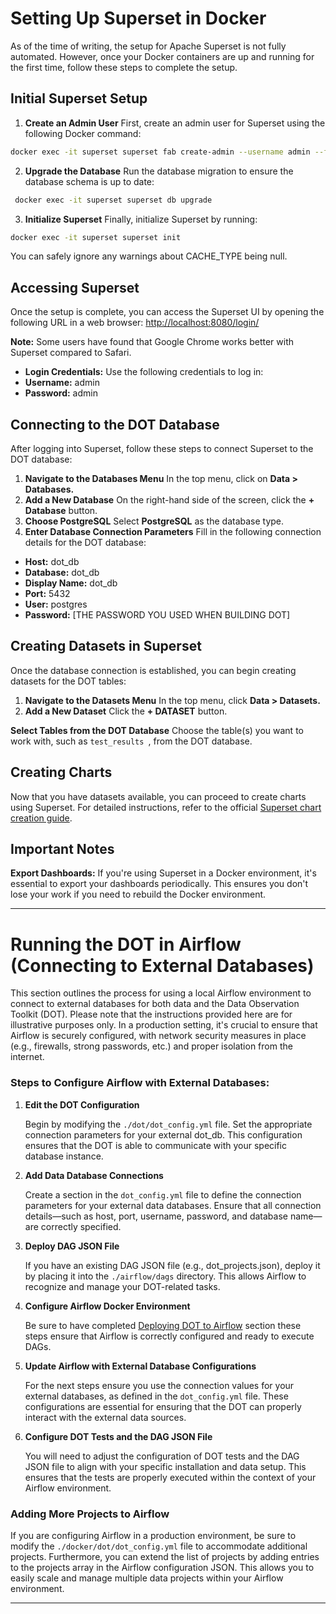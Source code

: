 # Setting Up Superset in Docker
As of the time of writing, the setup for Apache Superset is not fully automated. However, once your Docker containers are up and running for the first time, follow these steps to complete the setup.

## Initial Superset Setup
1.	**Create an Admin User**
First, create an admin user for Superset using the following Docker command:
 ```bash
docker exec -it superset superset fab create-admin --username admin --firstname Superset --lastname Admin --email admin@superset.com --password admin
  ```
2.	**Upgrade the Database**
Run the database migration to ensure the database schema is up to date:
```bash
 docker exec -it superset superset db upgrade
  ```
3.	**Initialize Superset**
Finally, initialize Superset by running:
```bash
docker exec -it superset superset init
 ```
You can safely ignore any warnings about CACHE_TYPE being null.
## Accessing Superset
Once the setup is complete, you can access the Superset UI by opening the following URL in a web browser:
[http://localhost:8080/login/](http://localhost:8080/login/)

**Note:** Some users have found that Google Chrome works better with Superset compared to Safari.
- **Login Credentials:** Use the following credentials to log in: 
- **Username:** admin
- **Password:** admin

## Connecting to the DOT Database

After logging into Superset, follow these steps to connect Superset to the DOT database:
1.	**Navigate to the Databases Menu**
In the top menu, click on **Data > Databases.**
2.	**Add a New Database**
On the right-hand side of the screen, click the **+ Database** button.
3.	**Choose PostgreSQL**
Select **PostgreSQL** as the database type.
4.	**Enter Database Connection Parameters**
Fill in the following connection details for the DOT database:
- 	**Host:** dot_db
- 	**Database:** dot_db
-  **Display Name:** dot_db
- 	**Port:** 5432
- 	**User:** postgres
- 	**Password:** [THE PASSWORD YOU USED WHEN BUILDING DOT]

## Creating Datasets in Superset

Once the database connection is established, you can begin creating datasets for the DOT tables:
1.	**Navigate to the Datasets Menu**
  In the top menu, click **Data > Datasets.**
2.	**Add a New Dataset**
  Click the **+ DATASET** button.

**Select Tables from the DOT Database**
Choose the table(s) you want to work with, such as ```test_results ```, from the DOT database.

## Creating Charts
Now that you have datasets available, you can proceed to create charts using Superset. For detailed instructions, refer to the official [Superset chart creation guide](https://superset.apache.org/docs/creating-charts-dashboards/first-dashboard#adding-a-new-table).

## Important Notes
**Export Dashboards:** If you're using Superset in a Docker environment, it's essential to export your dashboards periodically. This ensures you don't lose your work if you need to rebuild the Docker environment.

---


# Running the DOT in Airflow (Connecting to External Databases)

This section outlines the process for using a local Airflow environment to connect to external databases for both data and the Data Observation Toolkit (DOT). Please note that the instructions provided here are for illustrative purposes only. In a production setting, it's crucial to ensure that Airflow is securely configured, with network security measures in place (e.g., firewalls, strong passwords, etc.) and proper isolation from the internet.

### Steps to Configure Airflow with External Databases:
1.	**Edit the DOT Configuration**
 
    Begin by modifying the ```./dot/dot_config.yml``` file. Set the appropriate connection parameters for your external dot_db. This configuration ensures that the DOT is able to communicate with your specific database instance.

2.	**Add Data Database Connections**

    Create a section in the ```dot_config.yml``` file to define the connection parameters for your external data databases. Ensure that all connection details—such as host, port, username, password, and database name—are correctly specified.

4.	**Deploy DAG JSON File**

    If you have an existing DAG JSON file (e.g., dot_projects.json), deploy it by placing it into the ```./airflow/dags``` directory. This allows Airflow to recognize and manage your DOT-related tasks.

5.	**Configure Airflow Docker Environment**

    Be sure to have  completed [Deploying DOT to Airflow]( https://github.com/wvelebanks/Data-Observation-Toolkit/blob/72a3bb7a36fbfc69b621180fd52034dc99d1ee86/documentation_DOT/airflowdeployment.md) section these steps ensure that Airflow is correctly configured and ready to execute DAGs.

7.	**Update Airflow with External Database Configurations**

    For the next steps ensure you use the connection values for your external databases, as defined in the ```dot_config.yml``` file. These configurations are essential for ensuring that the DOT can properly interact with the external data sources.

8.	**Configure DOT Tests and the DAG JSON File**

    You will need to adjust the configuration of DOT tests and the DAG JSON file to align with your specific installation and data setup. This ensures that the tests are properly executed within the context of your Airflow environment.

### Adding More Projects to Airflow

  If you are configuring Airflow in a production environment, be sure to modify the ```./docker/dot/dot_config.yml``` file to accommodate additional projects. Furthermore, you can extend the list of projects by adding entries to the projects array in the Airflow configuration JSON. This allows you to easily scale and manage multiple data projects within your Airflow environment.

---

